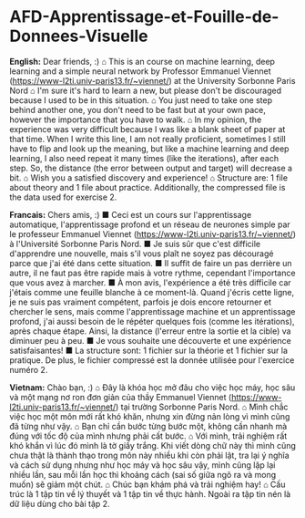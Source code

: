 # AFD-Apprentissage-et-Fouille-de-Donnees-Visuelle

**English:**
Dear friends, :)
⌂ This is an course on machine learning, deep learning and a simple neural network by Professor Emmanuel Viennet (https://www-l2ti.univ-paris13.fr/~viennet/) at the University Sorbonne Paris Nord 
⌂ I'm sure it's hard to learn a new, but please don't be discouraged because I used to be in this situation.
⌂ You just need to take one step behind another one, you don't need to be fast but at your own pace, however the importance that you have to walk.
⌂ In my opinion, the experience was very difficult because I was like a blank sheet of paper at that time. When I write this line, I am not really proficient, sometimes I still have to flip and look up the meaning, but like a machine learning and deep learning, I also need repeat it many times (like the iterations), after each step. So, the distance (the error between output and target) will decrease a bit.
⌂ Wish you a satisfied discovery and experience!
⌂ Structure are: 1 file about theory and 1 file about practice. Additionally, the compressed file is the data used for exercise 2. 

**Francais:**
Chers amis, :)
■ Ceci est un cours sur l'apprentissage automatique, l'apprentissage profond et un réseau de neurones simple par le professeur Emmanuel Viennet (https://www-l2ti.univ-paris13.fr/~viennet/) à l'Université Sorbonne Paris Nord. 
■ Je suis sûr que c'est difficile d'apprendre une nouvelle, mais s'il vous plaît ne soyez pas découragé parce que j'ai été dans cette situation.
■ Il suffit de faire un pas derrière un autre, il ne faut pas être rapide mais à votre rythme, cependant l'importance que vous avez à marcher.
■ À mon avis, l'expérience a été très difficile car j'étais comme une feuille blanche à ce moment-là. Quand j'écris cette ligne, je ne suis pas vraiment compétent, parfois je dois encore retourner et chercher le sens, mais comme l'apprentissage machine et un apprentissage profond, j'ai aussi besoin de le répéter quelques fois (comme les itérations), après chaque étape. Ainsi, la distance (l'erreur entre la sortie et la cible) va diminuer peu à peu.
■ Je vous souhaite une découverte et une expérience satisfaisantes!
■ La structure sont: 1 fichier sur la théorie et 1 fichier sur la pratique. De plus, le fichier compressé est la donnée utilisée pour l'exercice numéro 2. 

**Vietnam:**
Chào bạn, :)
⌂ Đây là khóa học mở đâu cho việc học máy, học sâu và một mạng nơ ron đơn giản của thầy Emmanuel Viennet (https://www-l2ti.univ-paris13.fr/~viennet/) tại trường Sorbonne Paris Nord.
⌂ Mình chắc việc học một môn mới rất khó khăn, nhưng xin đừng nản lòng vì mình cũng đã từng như vậy.
⌂ Bạn chỉ cần bước từng bước một, không cần nhanh mà đúng với tốc độ của mình nhưng phải cất bước.
⌂ Với mình, trải nghiệm rất khó khắn vì lúc đó mình là tờ giấy trắng. Khi viết dòng chữ này thì mình cũng chưa thật là thành thạo trong môn này nhiều khi còn phải lật, tra lại ý nghĩa và cách sử dụng nhưng như học máy và học sâu vậy, mình cũng lặp lại nhiều lần, sau mỗi lần học thì khoảng cách (sai số giữa ngõ ra và mong muốn) sẽ giảm một chút.
⌂ Chúc bạn khám phá và trải nghiệm hay!
⌂ Cấu trúc là 1 tập tin về lý thuyết và 1 tập tin về thực hành. Ngoài ra tập tin nén là dữ liệu dùng cho bài tập 2.
